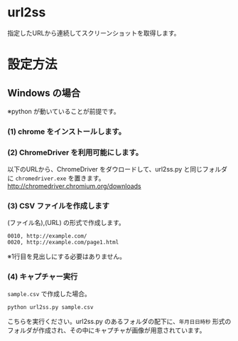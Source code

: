 # url2ss

指定したURLから連続してスクリーンショットを取得します。

# 設定方法

## Windows の場合

※python が動いていることが前提です。

### (1) chrome をインストールします。

### (2) ChromeDriver を利用可能にします。 

以下のURLから、ChromeDriver をダウロードして、url2ss.py と同じフォルダに ```chromedriver.exe``` を置きます。
http://chromedriver.chromium.org/downloads

### (3) CSV ファイルを作成します

(ファイル名),(URL) の形式で作成します。

```
0010, http://example.com/
0020, http://example.com/page1.html
```

※1行目を見出しにする必要はありません。

### (4) キャプチャー実行

```sample.csv``` で作成した場合。

```
python url2ss.py sample.csv
```

こちらを実行ください。url2ss.py のあるフォルダの配下に、```年月日日時秒``` 形式のフォルダが作成され、その中にキャプチャが画像が用意されています。




